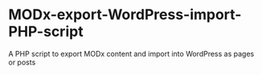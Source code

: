 MODx-export-WordPress-import-PHP-script
=======================================

A PHP script to export MODx content and import into WordPress as pages or posts
